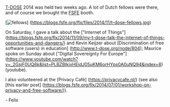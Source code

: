<style scoped> img[src*="fellows"] { max-width: 100%; } </style>

[T-DOSE](http://www.t-dose.org/) 2014 was held two weeks ago.  A lot
of Dutch fellows were there, and of course we brought the
[FSFE](https://fsfe.org) booth.

[![fellows](https://blogs.fsfe.org/flx/files/2014/11/t-dose-fellows.jpg)]
(https://blogs.fsfe.org/flx/files/2014/11/t-dose-fellows.jpg)

On Saturday, I gave a talk about the ["Internet of Things"]
(https://blogs.fsfe.org/flx/2014/11/09/my-t-dose-talk-the-internet-of-things-opportunities-and-dangers/)
and Kevin Keijzer about [Discrimination of free software (users) in
education] (http://www.t-dose.org/node/804); Maurice spoke on Sunday
about ["Digital Sovereignty For Europe"]
(https://www.youtube.com/watch?v=_2GsjF0UQ6k&list=PLBZBIkixHEidJ05uKM6orHYps0A0uNQ94&index=8)
(youtube).

I also volunteered at the [Privacy Café] (https://privacycafe.nl/)
(see also [this earlier post]
(https://blogs.fsfe.org/flx/2014/07/01/workshop-on-privacy-and-free-software/)).

\- Felix
